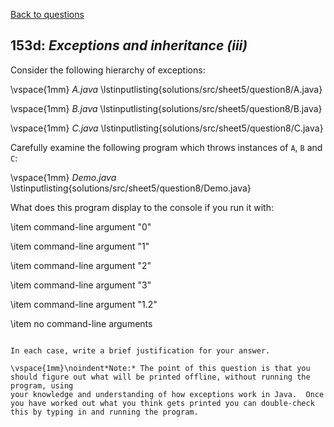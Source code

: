 [Back to questions](../README.md)

## 153d: *Exceptions and inheritance (iii)*

Consider the following hierarchy of exceptions:

\vspace{1mm}
*A.java*
\lstinputlisting{solutions/src/sheet5/question8/A.java}

\vspace{1mm}
*B.java*
\lstinputlisting{solutions/src/sheet5/question8/B.java}

\vspace{1mm}
*C.java*
\lstinputlisting{solutions/src/sheet5/question8/C.java}

Carefully examine the following program which throws instances of `A`, `B` and `C`:

\vspace{1mm}
*Demo.java*
\lstinputlisting{solutions/src/sheet5/question8/Demo.java}

What does this program display to the console if you run it with:



\item command-line argument "0"

\item command-line argument "1"

\item command-line argument "2"

\item command-line argument "3"

\item command-line argument "1.2"

\item no command-line arguments

```

In each case, write a brief justification for your answer.

\vspace{1mm}\noindent*Note:* The point of this question is that you should figure out what will be printed offline, without running the program, using
your knowledge and understanding of how exceptions work in Java.  Once you have worked out what you think gets printed you can double-check
this by typing in and running the program.

